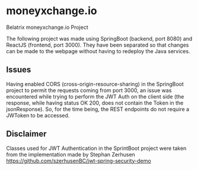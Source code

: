 # moneyxchange.io
Belatrix moneyxchange.io Project

The following project was made using SpringBoot (backend, port 8080) and ReactJS (frontend, port 3000). They have been separated so that changes can be made to the webpage without having to redeploy the Java services.

## Issues
Having enabled CORS (cross-origin-resource-sharing) in the SpringBoot project to permit the requests coming from port 3000, an issue was encountered while trying to perform the JWT Auth on the client side (the response, while having status OK 200, does not contain the Token in the jsonResponse). So, for the time being, the REST endpoints do not require a JWToken to be accessed.

## Disclaimer
Classes used for JWT Authentication in the SprintBoot project were taken from the implementation made by Stephan Zerhusen https://github.com/szerhusenBC/jwt-spring-security-demo
